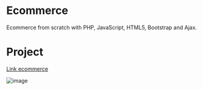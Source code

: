 # Ecommerce

Ecommerce from scratch with PHP, JavaScript, HTML5, Bootstrap and Ajax.

# Project

[Link ecommerce]

![image][]

[Link ecommerce]:http://www.achoweb.es/webs/ecommerce/frontend/ 
[image]: http://achoweb.es/wp-content/uploads/2020/06/ecommerce.png
